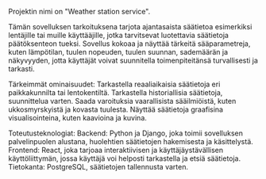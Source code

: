 Projektin nimi on "Weather station service".

Tämän sovelluksen tarkoituksena tarjota ajantasaista säätietoa esimerkiksi lentäjille tai muille käyttääjille, jotka
tarvitsevat luotettavia säätietoja päätöksenteon tueksi. Sovellus kokoaa ja näyttää tärkeitä sääparametreja, kuten
lämpötilan, tuulen nopeuden, tuulen suunnan, sademäärän ja näkyvyyden, jotta käyttäjät voivat suunnitella
toimenpiteitänsä turvallisesti ja tarkasti.

Tärkeimmät ominaisuudet: Tarkastella reaaliaikaisia säätietoja eri paikkakunnilta tai lentokentiltä. Tarkastella
historiallisia säätietoja, suunnittelua varten. Saada varoituksia vaarallisista sääilmiöistä, kuten ukkosmyrskyistä ja
kovasta tuulesta. Näyttää säätietoja graafisina visualisointeina, kuten kaavioina ja kuvina.

Toteutusteknologiat: Backend: Python ja Django, joka toimii sovelluksen palvelinpuolen alustana, huolehtien säätietojen
hakemisesta ja käsittelystä. Frontend: React, joka tarjoaa interaktiivisen ja käyttäjäystävällisen käyttöliittymän,
jossa käyttäjä voi helposti tarkastella ja etsiä säätietoja. Tietokanta: PostgreSQL, säätietojen tallennusta varten.
